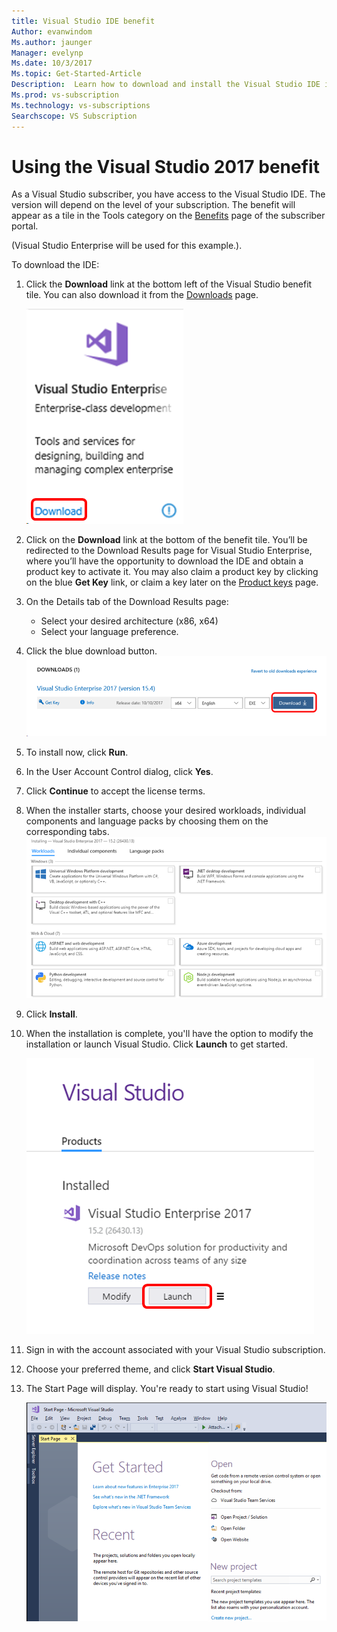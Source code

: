 ```yaml
---
title: Visual Studio IDE benefit 
Author: evanwindom
Ms.author: jaunger
Manager: evelynp
Ms.date: 10/3/2017
Ms.topic: Get-Started-Article
Description:  Learn how to download and install the Visual Studio IDE included in your Visual Studio subscription.
Ms.prod: vs-subscription
Ms.technology: vs-subscriptions
Searchscope: VS Subscription
---
```


# Using the Visual Studio 2017 benefit
As a Visual Studio subscriber, you have access to the Visual Studio IDE.  The version will depend on the level of your subscription.  The benefit will appear as a tile in the Tools category on the [Benefits](https://my.visualstudio.com/benefits) page of the subscriber portal.  

(Visual Studio Enterprise will be used for this example.). 

To download the IDE:
1. Click the **Download** link at the bottom left of the Visual Studio benefit tile. You can also download it from the [Downloads](https://my.visualstudio.com) page. 

    ![Visual Studio Enterprise tile](_img\vs-ide-experience\vs-ide-tile.png)

2.	Click on the **Download** link at the bottom of the benefit tile.  You’ll be redirected to the Download Results page for Visual Studio Enterprise, where you’ll have the opportunity to download the IDE and obtain a product key to activate it. You may also claim a product key by clicking on the blue **Get Key** link, or claim a key later on the [Product keys](https://my.visualstudio.com/productkeys) page.
3.	On the Details tab of the Download Results page:
    - Select your desired architecture (x86, x64)
    - Select your language preference. 
4.	Click the blue download button.
    ![Visual Studio Enterprise download details](_img\vs-ide-experience\vs-ide-download-details.png)
5.	To install now, click **Run**.
6.	In the User Account Control dialog, click **Yes**.
7.  Click **Continue** to accept the license terms.
8.  When the installer starts, choose your desired workloads, individual components and language packs by choosing them on the corresponding tabs.  
    ![Customize Visual Studio Enterprise](_img\vs-ide-experience\vs-ide-customize-install-cropped.png)

9.  Click **Install**. 

10. When the installation is complete, you'll have the option to modify the installation or launch Visual Studio.  Click **Launch** to get started.  

    ![Launch Visual Studio Enterprise](_img\vs-ide-experience\vs-ide-launch-cropped.png)

11. Sign in with the account associated with your Visual Studio subscription. 

12. Choose your preferred theme, and click **Start Visual Studio**.

13. The Start Page will display.  You're ready to start using Visual Studio!

    ![Start Using Visual Studio Enterprise](_img\vs-ide-experience\vs-ide-start-cropped.png)